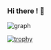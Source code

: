 ### Hi there ! 👋

<!--![look](https://komarev.com/ghpvc/?username=Tim-8)-->
<!--[![twitter](https://img.shields.io/twitter/follow/Tim_rob0?label=Twitter&logo=twitter&style=flat)
](http://twitter.com/Tim_rob0)
[![github](https://img.shields.io/github/followers/Tim-8?label=follow&logo=github&style=flat)
](https://github.com/Tim-8)-->

<!--[![Top Langs](https://github-readme-stats.vercel.app/api/top-langs/?username=Tim-8&layout=compact&theme=merko)](https://github.com/anuraghazra/github-readme-stats)-->

<!--[![Anurag's GitHub stats](https://github-readme-stats.vercel.app/api?username=Tim-8&theme=merko&show_icons=true)](https://github.com/anuraghazra/github-readme-stats)-->

![graph](https://github-profile-summary-cards.vercel.app/api/cards/profile-details?username=Tim-8&theme=nord_dark)

<!--[![trophy](https://github-profile-trophy.vercel.app/?username=Tim-8&theme=merko)](https://github.com/ryo-ma/github-profile-trophy)-->

[![trophy](https://github-profile-trophy.vercel.app/?username=Tim-8&theme=nord&margin-w=5&rank=SECRET,SSS,SS,S,AAA,AA,A,B)](https://github.com/ryo-ma/github-profile-trophy)

<!--## Certification
<img src="https://github.com/Tim-8/Tim-8/files/7807579/_CI_AIE_B_badge.pdf" width="100px">-->

<!--![image](https://github.com/Tim-8/Tim-8/files/7807579/_CI_AIE_B_badge.pdf)-->

<!--[![](https://raw.githubusercontent.com/Tim-8/Tim-8/main/profile-summary-card-output/vue/0-profile-details.svg)](https://github.com/vn7n24fzkq/github-profile-summary-cards)
[![](https://raw.githubusercontent.com/Tim-8/Tim-8/main/profile-summary-card-output/vue/1-repos-per-language.svg)](https://github.com/vn7n24fzkq/github-profile-summary-cards) [![](https://raw.githubusercontent.com/Tim-8/Tim-8/main/profile-summary-card-output/vue/2-most-commit-language.svg)](https://github.com/vn7n24fzkq/github-profile-summary-cards)-->
<!--[![](https://raw.githubusercontent.com/Tim-8/Tim-8/main/profile-summary-card-output/vue/3-stats.svg)](https://github.com/vn7n24fzkq/github-profile-summary-cards) [![](https://raw.githubusercontent.com/Tim-8/Tim-8/main/profile-summary-card-output/vue/4-productive-time.svg)](https://github.com/vn7n24fzkq/github-profile-summary-cards)-->


<!--
**Tim-8/Tim-8** is a ✨ _special_ ✨ repository because its `README.md` (this file) appears on your GitHub profile.

Here are some ideas to get you started:

- 🔭 I’m currently working on ...
- 🌱 I’m currently learning ...
- 👯 I’m looking to collaborate on ...
- 🤔 I’m looking for help with ...
- 💬 Ask me about ...
- 📫 How to reach me: ...
- 😄 Pronouns: ...
- ⚡ Fun fact: ...
-->
